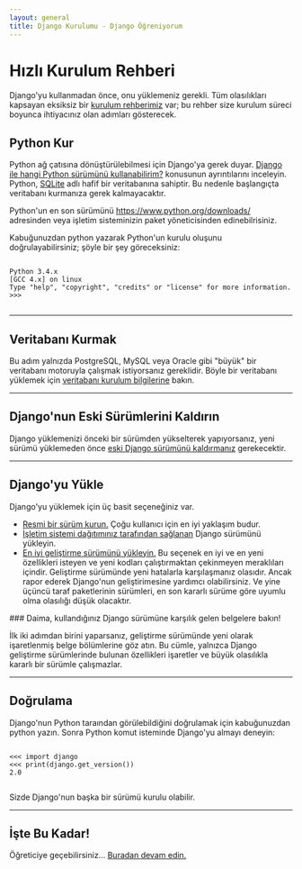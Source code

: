 ```yaml
---
layout: general
title: Django Kurulumu - Django Öğreniyorum
---
```


# Hızlı Kurulum Rehberi

Django'yu kullanmadan önce, onu yüklemeniz gerekli. Tüm olasılıkları kapsayan eksiksiz bir <a href="#">kurulum rehberimiz</a> var; bu rehber size kurulum süreci boyunca ihtiyacınız olan adımları gösterecek.

## Python Kur

Python ağ çatısına dönüştürülebilmesi için Django'ya gerek duyar. <a href="#">Django ile hangi Python sürümünü kullanabilirim?</a> konusunun ayrıntılarını inceleyin. Python, <a href="https://sqlite.org/">SQLite</a> adlı hafif bir veritabanına sahiptir. Bu nedenle başlangıçta veritabanı kurmanıza gerek kalmayacaktır.

Python'un en son sürümünü <a href="https://www.python.org/downloads/">https://www.python.org/downloads/</a> adresinden veya işletim sisteminizin paket yöneticisinden edinebilrisiniz.

Kabuğunuzdan python yazarak Python'un kurulu oluşunu doğrulayabilirsiniz; şöyle bir şey göreceksiniz:

  <pre data-gnl="1 1p"><code class="language-python">
Python 3.4.x
[GCC 4.x] on linux
Type "help", "copyright", "credits" or "license" for more information.
&gt;&gt;&gt;
  </code></pre>

<hr>

## Veritabanı Kurmak

Bu adım yalnızda PostgreSQL, MySQL veya Oracle gibi "büyük" bir veritabanı motoruyla çalışmak istiyorsanız gereklidir. Böyle bir veritabanı yüklemek için <a href="#">veritabanı kurulum bilgilerine</a> bakın.

<hr>

## Django'nun Eski Sürümlerini Kaldırın

Django yüklemenizi önceki bir sürümden yükselterek yapıyorsanız, yeni sürümü yüklemeden önce <a href="#">eski Django sürümünü kaldırmanız</a> gerekecektir.

<hr>

## Django'yu Yükle

Django'yu yüklemek için üç basit seçeneğiniz var.

- [Resmi bir sürüm kurun.](#) Çoğu kullanıcı için en iyi yaklaşım budur.
- [İşletim sistemi dağıtımınız tarafından sağlanan](#) Django sürümünü yükleyin.
- [En iyi geliştirme sürümünü yükleyin.](#) Bu seçenek en iyi ve en yeni özellikleri isteyen ve yeni kodları çalıştırmaktan çekinmeyen meraklıları içindir. Geliştirme sürümünde yeni hatalarla karşılaşmanız olasıdır. Ancak rapor ederek Django'nun geliştirimesine yardımcı olabilirsiniz. Ve yine üçüncü taraf paketlerinin sürümleri, en son kararlı sürüme göre uyumlu olma olasılığı düşük olacaktır.

<div data-bilget="genel" markdown="1">
### Daima, kullandığınız Django sürümüne karşılık gelen belgelere bakın!

İlk iki adımdan birini yaparsanız, geliştirme sürümünde yeni olarak işaretlenmiş belge bölümlerine göz atın. Bu cümle, yalnızca Django geliştirme sürümlerinde bulunan özellikleri işaretler ve büyük olasılıkla kararlı bir sürümle çalışmazlar.
</div>

<hr>

## Doğrulama

Django'nun Python taraından görülebildiğini doğrulamak için kabuğunuzdan python yazın. Sonra Python komut isteminde Django'yu almayı deneyin:

<pre data-gnl="1 1p"><code class="language-python">
&lt;&lt;&lt; import django
&lt;&lt;&lt; print(django.get_version())
2.0

</code></pre>

Sizde Django'nun başka bir sürümü kurulu olabilir.

<hr>

## İşte Bu Kadar!

Öğreticiye geçebilirsiniz... [Buradan devam edin.](/en/20/intro/tutorial01/)
